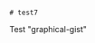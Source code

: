                                                                                                                                                                          # test7
Test "graphical-gist"